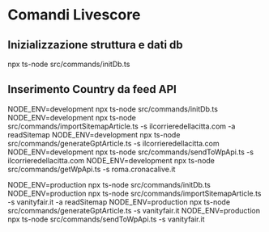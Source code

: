 # Comandi Livescore

## Inizializzazione struttura e dati db
npx ts-node src/commands/initDb.ts 

## Inserimento Country da feed API

NODE_ENV=development npx ts-node src/commands/initDb.ts
NODE_ENV=development npx ts-node src/commands/importSitemapArticle.ts -s ilcorrieredellacitta.com -a readSitemap
NODE_ENV=development npx ts-node src/commands/generateGptArticle.ts -s ilcorrieredellacitta.com
NODE_ENV=development npx ts-node src/commands/sendToWpApi.ts -s ilcorrieredellacitta.com
NODE_ENV=development npx ts-node src/commands/getWpApi.ts -s roma.cronacalive.it


NODE_ENV=production npx ts-node src/commands/initDb.ts
NODE_ENV=production npx ts-node src/commands/importSitemapArticle.ts -s vanityfair.it -a readSitemap
NODE_ENV=production npx ts-node src/commands/generateGptArticle.ts -s vanityfair.it
NODE_ENV=production npx ts-node src/commands/sendToWpApi.ts -s vanityfair.it